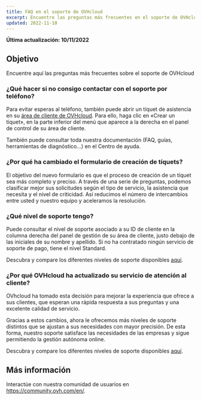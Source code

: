 ```yaml
---
title: FAQ en el soporte de OVHcloud
excerpt: Encuentre las preguntas más frecuentes en el soporte de OVHcloud
updated: 2022-11-10
---
```


**Última actualización: 10/11/2022**

## Objetivo

Encuentre aquí las preguntas más frecuentes sobre el soporte de OVHcloud

### ¿Qué hacer si no consigo contactar con el soporte por teléfono?

Para evitar esperas al teléfono, también puede abrir un tíquet de asistencia en su [área de cliente de OVHcloud](https://ca.ovh.com/auth/?action=gotomanager&from=https://www.ovh.com/world/&ovhSubsidiary=ws). Para ello, haga clic en «Crear un tíquet», en la parte inferior del menú que aparece a la derecha en el panel de control de su área de cliente.

También puede consultar toda nuestra documentación (FAQ, guías, herramientas de diagnóstico...) en el Centro de ayuda.


### ¿Por qué ha cambiado el formulario de creación de tíquets?

El objetivo del nuevo formulario es que el proceso de creación de un tíquet sea más completo y preciso. A través de una serie de preguntas, podemos clasificar mejor sus solicitudes según el tipo de servicio, la asistencia que necesita y el nivel de criticidad. Así reducimos el número de intercambios entre usted y nuestro equipo y aceleramos la resolución.

### ¿Qué nivel de soporte tengo?

Puede consultar el nivel de soporte asociado a su ID de cliente en la columna derecha del panel de gestión de su área de cliente, justo debajo de las iniciales de su nombre y apellido. Si no ha contratado ningún servicio de soporte de pago, tiene el nivel Standard.

Descubra y compare los diferentes niveles de soporte disponibles [aquí](https://www.ovhcloud.com/es/support-levels/).

### ¿Por qué OVHcloud ha actualizado su servicio de atención al cliente?

OVhcloud ha tomado esta decisión para mejorar la experiencia que ofrece a sus clientes, que esperan una rápida respuesta a sus preguntas y una excelente calidad de servicio.

Gracias a estos cambios, ahora le ofrecemos más niveles de soporte distintos que se ajustan a sus necesidades con mayor precisión. De esta forma, nuestro soporte satisface las necesidades de las empresas y sigue permitiendo la gestión autónoma online.

Descubra y compare los diferentes niveles de soporte disponibles [aquí](https://www.ovhcloud.com/es/support-levels/).


## Más información
  
Interactúe con nuestra comunidad de usuarios en <https://community.ovh.com/en/>.